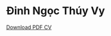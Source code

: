 # Đinh Ngọc Thúy Vy

[Download PDF CV](https://github.com/DinhNgocThuyVy/markdown-resume/blob/master/docs/index.pdf)
